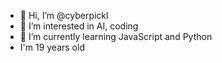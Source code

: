 - 👋 Hi, I’m @cyberpickl
- 👀 I’m interested in AI, coding 
- 🌱 I’m currently learning JavaScript and Python
- I'm 19  years old



<!---
cyberpickl/cyberpickl is a ✨ special ✨ repository because its `README.md` (this file) appears on your GitHub profile.
You can click the Preview link to take a look at your changes.
--->
